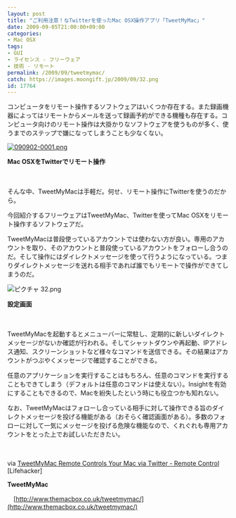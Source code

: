 ```yaml
---
layout: post
title: "ご利用注意！なTwitterを使ったMac OSX操作アプリ「TweetMyMac」"
date: 2009-09-05T21:00:00+09:00
categories:
- Mac OSX
tags: 
- GUI
- ライセンス - フリーウェア
- 技術 - リモート
permalink: /2009/09/tweetmymac/
catch: https://images.moongift.jp/2009/09/32.png
id: 17764
---
```

コンピュータをリモート操作するソフトウェアはいくつか存在する。また録画機器によってはリモートからメールを送って録画予約ができる機種も存在する。コンピュータ向けのリモート操作は大掛かりなソフトウェアを使うものが多く、使うまでのステップで嫌になってしまうことも少なくない。

  

[![090902-0001.png](https://images.moongift.jp/2009/09/090902-0001-tm.jpg)](https://images.moongift.jp/2009/09/090902-0001.png)  
  
**Mac OSXをTwitterでリモート操作**

  

　

  

そんな中、TweetMyMacは手軽だ。何せ、リモート操作にTwitterを使うのだから。

  

今回紹介するフリーウェアはTweetMyMac、Twitterを使ってMac OSXをリモート操作するソフトウェアだ。

  
  
<!--more-->

TweetMyMacは普段使っているアカウントでは使わない方が良い。専用のアカウントを取り、そのアカウントと普段使っているアカウントをフォローし合うのだ。そして操作にはダイレクトメッセージを使って行うようになっている。つまりダイレクトメッセージを送れる相手であれば誰でもリモートで操作ができてしまうのだ。

  

![ピクチャ 32.png](https://images.moongift.jp/2009/09/32.png)  
  
**設定画面**

  

　

  

TweetMyMacを起動するとメニューバーに常駐し、定期的に新しいダイレクトメッセージがないか確認が行われる。そしてシャットダウンや再起動、IPアドレス通知、スクリーンショットなど様々なコマンドを送信できる。その結果はアカウントがつぶやくメッセージで確認することができる。

  

任意のアプリケーションを実行することはもちろん、任意のコマンドを実行することもできてしまう（デフォルトは任意のコマンドは使えない）。Insightを有効にすることもできるので、Macを紛失したという時にも役立つかも知れない。

  

なお、TweetMyMacはフォローし合っている相手に対して操作できる旨のダイレクトメッセージを投げる機能がある（おそらく確認画面がある）。多数のフォローに対して一気にメッセージを投げる危険な機能なので、くれぐれも専用アカウントをとった上でお試しいただきたい。

  

　

  

via [TweetMyMac Remote Controls Your Mac via Twitter - Remote Control](http://lifehacker.com/5350309/tweetmymac-remote-controls-your-mac-via-twitter) [Lifehacker]

  

**TweetMyMac**  
  
　[http://www.themacbox.co.uk/tweetmymac/](http://www.themacbox.co.uk/tweetmymac/)

  
